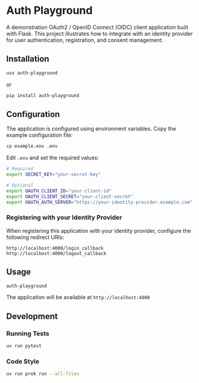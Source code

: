 # Auth Playground

A demonstration OAuth2 / OpenID Connect (OIDC) client application built with Flask.
This project illustrates how to integrate with an identity provider for user authentication, registration, and consent management.

## Installation


```bash
uvx auth-playground
```

or

```bash
pip install auth-playground
```

## Configuration

The application is configured using environment variables. Copy the example configuration file:

```bash
cp example.env .env
```

Edit `.env` and set the required values:

```bash
# Required
export SECRET_KEY="your-secret-key"

# Optional
export OAUTH_CLIENT_ID="your-client-id"
export OAUTH_CLIENT_SECRET="your-client-secret"
export OAUTH_AUTH_SERVER="https://your-identity-provider.example.com"
```

### Registering with your Identity Provider

When registering this application with your identity provider, configure the following redirect URIs:

```
http://localhost:4000/login_callback
http://localhost:4000/logout_callback
```

## Usage

```bash
auth-playground
```

The application will be available at `http://localhost:4000`

## Development

### Running Tests

```bash
uv run pytest
```

### Code Style

```bash
uv run prek run --all-files
```
